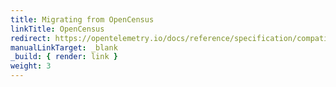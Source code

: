 ```yaml
---
title: Migrating from OpenCensus
linkTitle: OpenCensus
redirect: https://opentelemetry.io/docs/reference/specification/compatibility/opencensus/#migration-path
manualLinkTarget: _blank
_build: { render: link }
weight: 3
---
```

